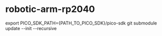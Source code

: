 # robotic-arm-rp2040

export PICO_SDK_PATH={PATH_TO_PICO_SDK}/pico-sdk
git submodule update --init --recursive